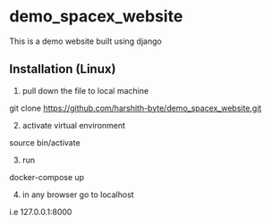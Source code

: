 # demo_spacex_website

This is a demo website built using django 

## Installation (Linux)

1. pull down the file to local machine 
  
  git clone https://github.com/harshith-byte/demo_spacex_website.git
  
2. activate virtual environment

  source bin/activate

3. run 
  
  docker-compose up 

4. in any browser go to localhost

  i.e 127.0.0.1:8000
  



